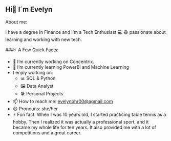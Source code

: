## Hi👋 I´m Evelyn

About me: 

I have a degree in Finance and I'm a Tech Enthusiast 💻 😃 passionate about learning and working with new tech.

###⚡️ A Few Quick Facts:

- 🔭 I’m currently working on Concentrix.
- 🌱 I’m currently learning PowerBi and Machine Learning
- I enjoy working on:
   - 📊 SQL & Python
   - 🖼 Data Analyst
   - 🛠 Personal Projects
- 📫 How to reach me: evelynbhr00@agmail.com
- 😄 Pronouns: she/her
- ⚡ Fun fact: When I was 10 years old, I started practicing table tennis as a hobby. Then I realized it was actually a professional sport, and it became my whole life for ten years. It also provided me with a lot of competitions and a great career.
